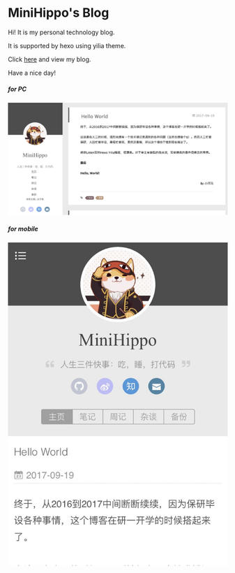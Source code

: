 # MiniHippo's Blog
  
Hi! It is my personal technology blog.  

It is supported by hexo using yilia theme.  

Click [here](http://minihippo.github.io) and view my blog.   

Have a nice day! 

##### for PC   
![overview](/assets/img/overview.png)

##### for mobile
![mobile](/assets/img/mobile.jpg)
